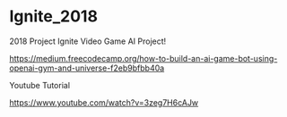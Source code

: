 # Ignite_2018

2018 Project Ignite Video Game AI Project!

https://medium.freecodecamp.org/how-to-build-an-ai-game-bot-using-openai-gym-and-universe-f2eb9bfbb40a


Youtube Tutorial

https://www.youtube.com/watch?v=3zeg7H6cAJw
